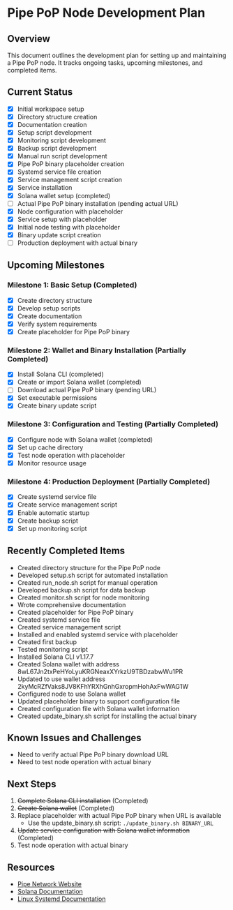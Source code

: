 # Pipe PoP Node Development Plan

## Overview

This document outlines the development plan for setting up and maintaining a Pipe PoP node. It tracks ongoing tasks, upcoming milestones, and completed items.

## Current Status

- [x] Initial workspace setup
- [x] Directory structure creation
- [x] Documentation creation
- [x] Setup script development
- [x] Monitoring script development
- [x] Backup script development
- [x] Manual run script development
- [x] Pipe PoP binary placeholder creation
- [x] Systemd service file creation
- [x] Service management script creation
- [x] Service installation
- [x] Solana wallet setup (completed)
- [ ] Actual Pipe PoP binary installation (pending actual URL)
- [x] Node configuration with placeholder
- [x] Service setup with placeholder
- [x] Initial node testing with placeholder
- [x] Binary update script creation
- [ ] Production deployment with actual binary

## Upcoming Milestones

### Milestone 1: Basic Setup (Completed)
- [x] Create directory structure
- [x] Develop setup scripts
- [x] Create documentation
- [x] Verify system requirements
- [x] Create placeholder for Pipe PoP binary

### Milestone 2: Wallet and Binary Installation (Partially Completed)
- [x] Install Solana CLI (completed)
- [x] Create or import Solana wallet (completed)
- [ ] Download actual Pipe PoP binary (pending URL)
- [x] Set executable permissions
- [x] Create binary update script

### Milestone 3: Configuration and Testing (Partially Completed)
- [x] Configure node with Solana wallet (completed)
- [x] Set up cache directory
- [x] Test node operation with placeholder
- [x] Monitor resource usage

### Milestone 4: Production Deployment (Partially Completed)
- [x] Create systemd service file
- [x] Create service management script
- [x] Enable automatic startup
- [x] Create backup script
- [x] Set up monitoring script

## Recently Completed Items

- Created directory structure for the Pipe PoP node
- Developed setup.sh script for automated installation
- Created run_node.sh script for manual operation
- Developed backup.sh script for data backup
- Created monitor.sh script for node monitoring
- Wrote comprehensive documentation
- Created placeholder for Pipe PoP binary
- Created systemd service file
- Created service management script
- Installed and enabled systemd service with placeholder
- Created first backup
- Tested monitoring script
- Installed Solana CLI v1.17.7
- Created Solana wallet with address 8wL67Jn2txPeHYoLyuKRGNeaxXYrkzU9TBDzabwWu1PR
- Updated to use wallet address 2kyMcRZfVaks8JV8KFhYRXhGnhGxropmHohAxFwWAG1W
- Configured node to use Solana wallet
- Updated placeholder binary to support configuration file
- Created configuration file with Solana wallet information
- Created update_binary.sh script for installing the actual binary

## Known Issues and Challenges

- Need to verify actual Pipe PoP binary download URL
- Need to test node operation with actual binary

## Next Steps

1. ~~Complete Solana CLI installation~~ (Completed)
2. ~~Create Solana wallet~~ (Completed)
3. Replace placeholder with actual Pipe PoP binary when URL is available
   - Use the update_binary.sh script: `./update_binary.sh BINARY_URL`
4. ~~Update service configuration with Solana wallet information~~ (Completed)
5. Test node operation with actual binary

## Resources

- [Pipe Network Website](https://pipe.network)
- [Solana Documentation](https://docs.solana.com)
- [Linux Systemd Documentation](https://www.freedesktop.org/software/systemd/man/systemd.service.html) 